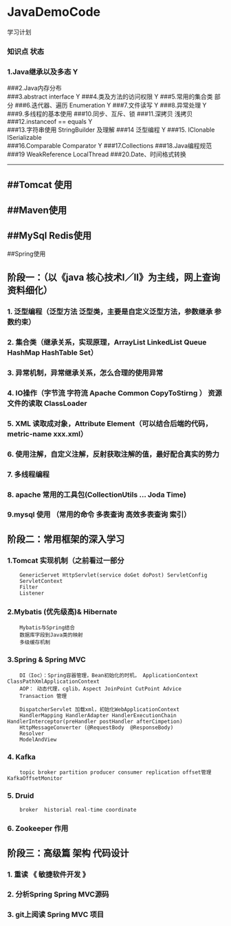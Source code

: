 # JavaDemoCode
学习计划

###	知识点												状态
### 1.Java继承以及多态										 Y
###2.Java内存分布											 
###3.abstract interface									 Y
###4.类及方法的访问权限									 Y
###5.常用的集合类                                           部分
###6.迭代器、遍历 Enumeration                               Y
###7.文件读写  											 Y
###8.异常处理 											     Y
###9.多线程的基本使用
###10.同步、互斥、锁
###11.深拷贝 浅拷贝
###12.instanceof ==  equals								 Y										
###13.字符串使用  StringBuilder 及理解
###14 泛型编程     										 Y
###15. IClonable ISerializable   						     
###16.Comparable Comparator							     Y
###17.Collections
###18.Java编程规范
###19 WeakReference LocalThread
###20.Date、时间格式转换




---------------------------
##Tomcat  使用
--------------
##Maven使用
-------------
##MySql Redis使用
-------------
##Spring使用



## 阶段一：（以《java 核心技术I／II》为主线，网上查询资料细化）
### 1. 泛型编程（泛型方法 泛型类，主要是自定义泛型方法，参数继承 参数约束）
### 2. 集合类（继承关系，实现原理，ArrayList LinkedList Queue HashMap HashTable Set）
### 3. 异常机制，异常继承关系，怎么合理的使用异常
### 4. IO操作（字节流 字符流 Apache Common CopyToStirng ） 资源文件的读取  ClassLoader 
### 5. XML 读取成对象，Attribute Element（可以结合后端的代码，metric-name xxx.xml）
### 6. 使用注解，自定义注解，反射获取注解的值，最好配合真实的势力
### 7. 多线程编程
### 8. apache 常用的工具包(CollectionUtils ... Joda Time)
### 9.mysql 使用 （常用的命令 多表查询 高效多表查询 索引）


## 阶段二：常用框架的深入学习
### 1.Tomcat 实现机制（之前看过一部分    
		GenericServet HttpServlet(service doGet doPost) ServletConfig
		ServletContext
		Filter
		Listener

### 2.Mybatis (优先级高)& Hibernate
		Mybatis与Spring结合
		数据库字段到Java类的映射
		多级缓存机制
### 3.Spring & Spring MVC
		DI（Ioc）：Spring容器管理，Bean初始化的时机， ApplicationContext  ClassPathXmlApplicationContext 
		AOP： 动态代理，cglib，Aspect JoinPoint CutPoint Advice  
		Transaction 管理

		DispatcherServlet 加载xml，初始化WebApplicationContext
		HandlerMapping HandlerAdapter HandlerExecutionChain  HandlerInterceptor(preHandler postHandler afterCimpetion)
		HttpMessageConverter (@RequestBody  @ResponseBody)
		Resolver
		ModelAndView


### 4. Kafka 
		topic broker partition producer consumer replication offset管理 KafkaOffsetMonitor 
### 5. Druid
		broker  historial real-time coordinate 
### 6. Zookeeper 作用

## 阶段三：高级篇 架构 代码设计
### 1. 重读 《 敏捷软件开发 》
###	2. 分析Spring Spring MVC源码
###	3. git上阅读 Spring MVC 项目
